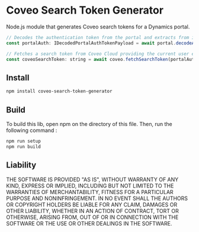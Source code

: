 # Coveo Search Token Generator

Node.js module that generates Coveo search tokens for a Dynamics portal.

```javascript
// Decodes the authentication token from the portal and extracts from it the e-mail address of the current user (i.e. the one that made the call).
const portalAuth: IDecodedPortalAuthTokenPayload = await portal.decodeAuthToken(req.headers.authorization);

// Fetches a search token from Coveo Cloud providing the current user e-mail (or empty for anonymous users), which then returns the search token.
const coveoSearchToken: string = await coveo.fetchSearchToken(portalAuth.email);
```

## Install

```bash
npm install coveo-search-token-generator
```

## Build

To build this lib, open npm on the directory of this file. Then, run the following command :

```bash
npm run setup
npm run build
```

## Liability

THE SOFTWARE IS PROVIDED "AS IS", WITHOUT WARRANTY OF ANY KIND, EXPRESS OR IMPLIED, INCLUDING BUT NOT LIMITED TO THE WARRANTIES OF MERCHANTABILITY, FITNESS FOR A PARTICULAR PURPOSE AND NONINFRINGEMENT. IN NO EVENT SHALL THE AUTHORS OR COPYRIGHT HOLDERS BE LIABLE FOR ANY CLAIM, DAMAGES OR OTHER LIABILITY, WHETHER IN AN ACTION OF CONTRACT, TORT OR OTHERWISE, ARISING FROM, OUT OF OR IN CONNECTION WITH THE SOFTWARE OR THE USE OR OTHER DEALINGS IN THE SOFTWARE.

